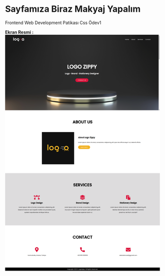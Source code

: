 # Sayfamıza Biraz Makyaj Yapalım

Frontend Web Development Patikası Css Ödev1

**Ekran Resmi :**
![](screencapture-localhost-63342-swordsec-css-index-html-2021-09-08-03_17_32.png)
